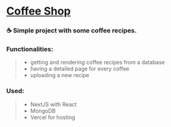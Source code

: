 # [Coffee Shop](https://coffee-shop-mi7mp29x7-plamena37.vercel.app/) 
### ☕ Simple project with some coffee recipes. 


### Functionalities:

> - getting and rendering coffee recipes from a database
> - having a detailed page for every coffee
> - uploading a new recipe


### Used:

> - NextJS with React
> - MongoDB
> - Vercel for hosting
